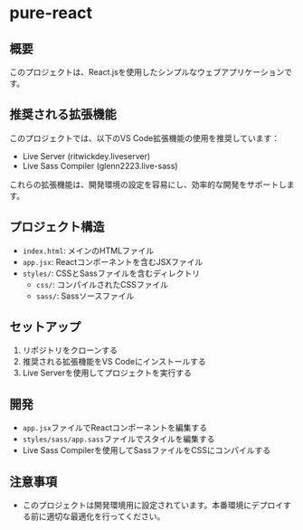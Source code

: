 # pure-react

## 概要
このプロジェクトは、React.jsを使用したシンプルなウェブアプリケーションです。

## 推奨される拡張機能
このプロジェクトでは、以下のVS Code拡張機能の使用を推奨しています：

- Live Server (ritwickdey.liveserver)
- Live Sass Compiler (glenn2223.live-sass)

これらの拡張機能は、開発環境の設定を容易にし、効率的な開発をサポートします。

## プロジェクト構造
- `index.html`: メインのHTMLファイル
- `app.jsx`: Reactコンポーネントを含むJSXファイル
- `styles/`: CSSとSassファイルを含むディレクトリ
  - `css/`: コンパイルされたCSSファイル
  - `sass/`: Sassソースファイル

## セットアップ
1. リポジトリをクローンする
2. 推奨される拡張機能をVS Codeにインストールする
3. Live Serverを使用してプロジェクトを実行する

## 開発
- `app.jsx`ファイルでReactコンポーネントを編集する
- `styles/sass/app.sass`ファイルでスタイルを編集する
- Live Sass Compilerを使用してSassファイルをCSSにコンパイルする

## 注意事項
- このプロジェクトは開発環境用に設定されています。本番環境にデプロイする前に適切な最適化を行ってください。
